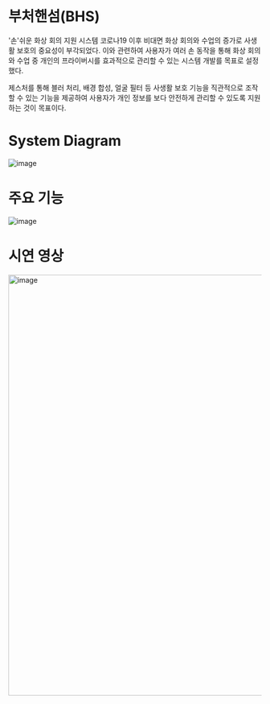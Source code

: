 # 부처핸섬(BHS)
'손'쉬운 화상 회의 지원 시스템
코로나19 이후 비대면 화상 회의와 수업의 증가로 사생활 보호의 중요성이 부각되었다. 이와 관련하여 사용자가 여러 손 동작을 통해 화상 회의와 수업 중 개인의 프라이버시를 효과적으로 관리할 수 있는 시스템 개발를 목표로 설정했다.

제스처를 통해 블러 처리, 배경 합성, 얼굴 필터 등 사생활 보호 기능을 직관적으로 조작할 수 있는 기능을 제공하여 사용자가 개인 정보를 보다 안전하게 관리할 수 있도록 지원하는 것이 목표이다.

# System Diagram
![image](https://github.com/user-attachments/assets/87095b64-c252-494c-a50f-24de7e30204e)

# 주요 기능
![image](https://github.com/user-attachments/assets/6ff4cf9f-f7aa-489e-97ed-db9be2b942fb)

# 시연 영상
<img width="836" alt="image" src="https://github.com/user-attachments/assets/3c85e660-9713-4a11-b95b-56872c4c177e">
